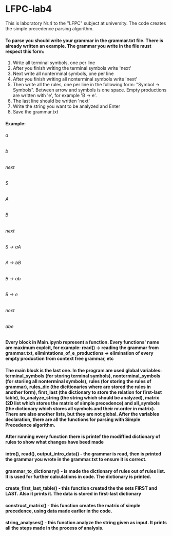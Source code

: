 # LFPC-lab4
This is laboratory Nr.4 to the "LFPC" subject at university. The code creates the simple precedence parsing algorithm.

#### To parse you should write your grammar in the grammar.txt file. There is already written an example. The grammar you write in the file must respect this form:
1. Write all terminal symbols, one per line
2. After you finish writing the terminal symbols write 'next'
3. Next write all nonterminal symbols, one per line
4. After you finish writing all nonterminal symbols write 'next'
5. Then write all the rules, one per line in the following form: "Symbol -> Symbols". Between arrow and symbols is one space. Empty productions are written with 'e', for example 'B -> e'.
6. The last line should be written 'next'
7. Write the string you want to be analyzed and Enter
8. Save the grammar.txt

#### Example:
###### a
###### b 
###### next
###### S
###### A
###### B
###### next
###### S -> aA
###### A -> bB
###### B -> ab
###### B -> e
###### next
###### abe

#### Every block in Main.ipynb represent a function. Every functions' name are maximum explcit, for example: read() -> reading the grammar from grammar.txt, elimintations_of_e_productions -> elimination of every empty production from context free grammar, etc
#### The main block is the last one. In the program are used global variables: terminal_symbols (for storing terminal symbols), nonterminal_symbols (for storiing all nonterminal symbols), rules (for storing the rules of grammar), rules_dic (the dicitionaries where are stored the rules in another form), first_last (the dictionary to store the relation for first-last table), to_analyze_string (the string which should be analyzed), matrix (2D list which stores the matrix of simple precedence) and all_symbols (the dictionary which stores all symbols and their nr.order in matrix). There are also another lists, but they are not global. After the variables declaration, there are all the functions for parsing with Simple Precedence algorithm.
#### After running every function there is printef the modiffied dictionary of rules to show what changes have beed made
#### intro(), read(), output_intro_data() - the grammar is read, then is printed the grammar you wrote in the grammar.txt to ensure it is correct.
#### grammar_to_dictionary() - is made the dictionary of rules out of rules list. It is used for further calculations in code. The dictionary is printed.
#### create_first_last_table() - this function created the the sets FIRST and LAST. Also it prints it. The data is stored in first-last dictionary
#### construct_matrix() - this function creates the matrix of simple precedence, using data made earlier in the code.
#### string_analyses() - this function analyze the string given as input. It prints all the steps made in the process of analysis.
